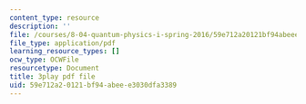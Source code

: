 ```yaml
---
content_type: resource
description: ''
file: /courses/8-04-quantum-physics-i-spring-2016/59e712a20121bf94abeee3030dfa3389_5u-9lFhCl5w.pdf
file_type: application/pdf
learning_resource_types: []
ocw_type: OCWFile
resourcetype: Document
title: 3play pdf file
uid: 59e712a2-0121-bf94-abee-e3030dfa3389
---
```

